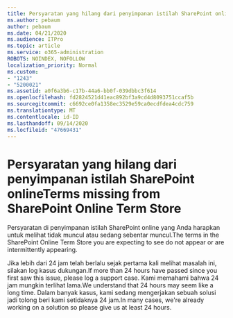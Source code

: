 ```yaml
---
title: Persyaratan yang hilang dari penyimpanan istilah SharePoint online
ms.author: pebaum
author: pebaum
ms.date: 04/21/2020
ms.audience: ITPro
ms.topic: article
ms.service: o365-administration
ROBOTS: NOINDEX, NOFOLLOW
localization_priority: Normal
ms.custom:
- "1243"
- "5200021"
ms.assetid: a0f6a3b6-c17b-44a6-bb0f-039dbbc3f614
ms.openlocfilehash: fd2824521d41eac892bf3a9cd4d8093751ccaf5b
ms.sourcegitcommit: c6692ce0fa1358ec3529e59ca0ecdfdea4cdc759
ms.translationtype: MT
ms.contentlocale: id-ID
ms.lasthandoff: 09/14/2020
ms.locfileid: "47669431"
---
```

# <a name="terms-missing-from-sharepoint-online-term-store"></a><span data-ttu-id="6f5e2-102">Persyaratan yang hilang dari penyimpanan istilah SharePoint online</span><span class="sxs-lookup"><span data-stu-id="6f5e2-102">Terms missing from SharePoint Online Term Store</span></span>

<span data-ttu-id="6f5e2-103">Persyaratan di penyimpanan istilah SharePoint online yang Anda harapkan untuk melihat tidak muncul atau sedang sebentar muncul.</span><span class="sxs-lookup"><span data-stu-id="6f5e2-103">The terms in the SharePoint Online Term Store you are expecting to see do not appear or are intermittently appearing.</span></span>
  
<span data-ttu-id="6f5e2-104">Jika lebih dari 24 jam telah berlalu sejak pertama kali melihat masalah ini, silakan log kasus dukungan.</span><span class="sxs-lookup"><span data-stu-id="6f5e2-104">If more than 24 hours have passed since you first saw this issue, please log a support case.</span></span> <span data-ttu-id="6f5e2-105">Kami memahami bahwa 24 jam mungkin terlihat lama.</span><span class="sxs-lookup"><span data-stu-id="6f5e2-105">We understand that 24 hours may seem like a long time.</span></span> <span data-ttu-id="6f5e2-106">Dalam banyak kasus, kami sedang mengerjakan sebuah solusi jadi tolong beri kami setidaknya 24 jam.</span><span class="sxs-lookup"><span data-stu-id="6f5e2-106">In many cases, we're already working on a solution so please give us at least 24 hours.</span></span>
  